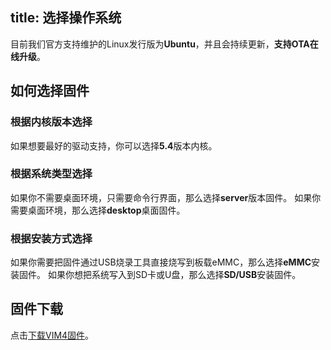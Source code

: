 title: 选择操作系统
---

目前我们官方支持维护的Linux发行版为**Ubuntu**，并且会持续更新，**支持OTA在线升级**。

## 如何选择固件

### 根据内核版本选择

如果想要最好的驱动支持，你可以选择**5.4**版本内核。

### 根据系统类型选择

如果你不需要桌面环境，只需要命令行界面，那么选择**server**版本固件。
如果你需要桌面环境，那么选择**desktop**桌面固件。

### 根据安装方式选择

如果你需要把固件通过USB烧录工具直接烧写到板载eMMC，那么选择**eMMC**安装固件。
如果你想把系统写入到SD卡或U盘，那么选择**SD/USB**安装固件。

## 固件下载

点击[下载VIM4固件](/linux/firmware/vim4_ubuntu_firmware.html)。
